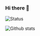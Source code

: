 ### Hi there 👋

![Status](https://github-readme-stats.vercel.app/api/top-langs/?username=andressltz&theme=github_dark&layout=compact)

![Github stats](https://github-readme-stats.vercel.app/api?username=andressltz&count_private=true&show_icons=true&theme=github_dark&line_height=27)

<!--
**andressltz/andressltz** is a ✨ _special_ ✨ repository because its `README.md` (this file) appears on your GitHub profile.

Here are some ideas to get you started:

- 🔭 I’m currently working on ...
- 🌱 I’m currently learning ...
- 👯 I’m looking to collaborate on ...
- 🤔 I’m looking for help with ...
- 💬 Ask me about ...
- 📫 How to reach me: ...
- 😄 Pronouns: ...
- ⚡ Fun fact: ...
-->
